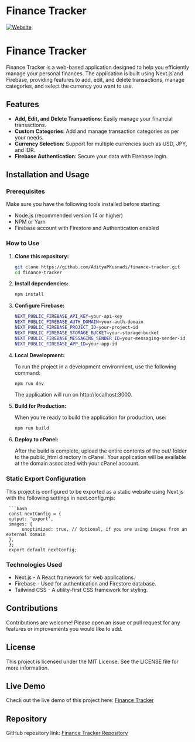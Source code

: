# Finance Tracker
[![Website](https://img.shields.io/website?url=https%3A%2F%2Ffinancialtracker.nisgroup.online)](https://financialtracker.nisgroup.online)

# Finance Tracker

Finance Tracker is a web-based application designed to help you efficiently manage your personal finances. The application is built using Next.js and Firebase, providing features to add, edit, and delete transactions, manage categories, and select the currency you want to use.

## Features

- **Add, Edit, and Delete Transactions**: Easily manage your financial transactions.
- **Custom Categories**: Add and manage transaction categories as per your needs.
- **Currency Selection**: Support for multiple currencies such as USD, JPY, and IDR.
- **Firebase Authentication**: Secure your data with Firebase login.

## Installation and Usage

### Prerequisites

Make sure you have the following tools installed before starting:

- Node.js (recommended version 14 or higher)
- NPM or Yarn
- Firebase account with Firestore and Authentication enabled

### How to Use

1. **Clone this repository:**

    ```bash
    git clone https://github.com/AdityaPKusnadi/finance-tracker.git
    cd finance-tracker
    ```

2. **Install dependencies:**

     ```bash
     npm install
     ```

3. **Configure Firebase:**

     ```bash
     NEXT_PUBLIC_FIREBASE_API_KEY=your-api-key
     NEXT_PUBLIC_FIREBASE_AUTH_DOMAIN=your-auth-domain
     NEXT_PUBLIC_FIREBASE_PROJECT_ID=your-project-id
     NEXT_PUBLIC_FIREBASE_STORAGE_BUCKET=your-storage-bucket
     NEXT_PUBLIC_FIREBASE_MESSAGING_SENDER_ID=your-messaging-sender-id
     NEXT_PUBLIC_FIREBASE_APP_ID=your-app-id
     ```

4. **Local Development:**

    To run the project in a development environment, use the following command:

     ```bash
     npm run dev
     ```

    The application will run on http://localhost:3000.

5. **Build for Production:**

    When you're ready to build the application for production, use:

     ```bash
     npm run build
     ```

6. **Deploy to cPanel:**

    After the build is complete, upload the entire contents of the out/ folder to the public_html directory in cPanel.
    Your application will be available at the domain associated with your cPanel account.

### Static Export Configuration

This project is configured to be exported as a static website using Next.js with the following settings in next.config.mjs:

     ```bash
     const nextConfig = {
     output: 'export',
     images: {
          unoptimized: true, // Optional, if you are using images from an external domain
     },
     };
     export default nextConfig;    

### Technologies Used

- Next.js - A React framework for web applications.
- Firebase - Used for authentication and Firestore database.
- Tailwind CSS - A utility-first CSS framework for styling.

## Contributions

Contributions are welcome! Please open an issue or pull request for any features or improvements you would like to add.

## License

This project is licensed under the MIT License. See the LICENSE file for more information.

## Live Demo

Check out the live demo of this project here: [Finance Tracker](https://financialtracker.nisgroup.online)

## Repository

GitHub repository link: [Finance Tracker Repository](https://github.com/AdityaPKusnadi/finance-tracker)

